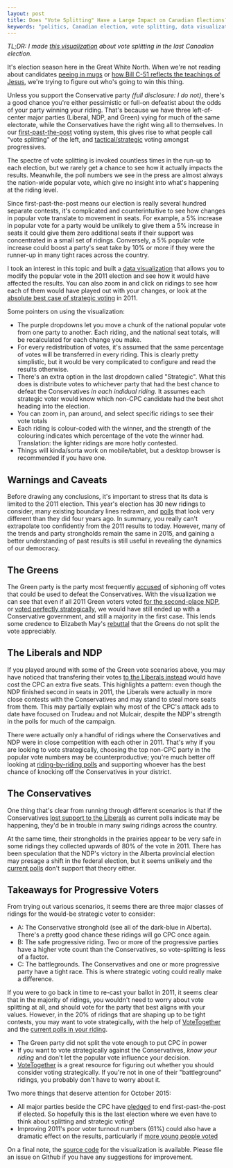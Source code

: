 ```yaml
---
layout: post
title: Does "Vote Splitting" Have a Large Impact on Canadian Elections?
keywords: "politics, Canadian election, vote splitting, data visualization, d3js"
---
```



*TL;DR: I made [this visualization](http://aaronfranks.com/votesplit2011) about
vote splitting in the last Canadian election.*


It's election season here in the Great White North. When we're not reading about
candidates [peeing in mugs](http://www.cbc.ca/news/trending/canada-election-2015-peegate-jerry-bance-1.3218157) or [how Bill C-51 reflects the teachings of Jesus](http://www.cbc.ca/news/canada/british-columbia/holy-tweets-b-c-mp-compares-conservative-party-to-jesus-1.3152178),
we're trying to figure out who's going to win this thing.

Unless you support the Conservative party *(full disclosure: I do not)*, there's a good chance
you're either pessimistic or full-on defeatist about the odds of your party
winning your riding. That's because we have three left-of-center major
parties (Liberal, NDP, and Green) vying for much of the same electorate, while
the Conservatives have the right wing all to themselves. In our [first-past-the-post](https://en.wikipedia.org/wiki/First-past-the-post_voting) voting system,
this gives rise to what people call "vote splitting" of the left, and [tactical/strategic](https://en.wikipedia.org/wiki/First-past-the-post_voting#Criticisms) voting amongst progressives.

The spectre of vote splitting is invoked countless times in the run-up to each
election, but we rarely get a chance to see how it actually impacts the results.
Meanwhile, the poll numbers we see in the press are almost always the
nation-wide popular vote, which give no insight into what's happening
at the riding level.

Since first-past-the-post means our election is really several hundred separate
contests, it's complicated and counterintuitive to see how changes in popular vote
translate to movement in seats. For example, a 5% increase in popular
vote for a party would be unlikely to give them a 5% increase in seats­
it could give them zero additional seats if their support was concentrated
in a small set of ridings. Conversely, a 5% popular
vote increase could boost a party's seat take by 10% or more if they were the
runner-up in many tight races across the country.

I took an interest in this topic and built a [data
visualization](http://aaronfranks.com/votesplit2011) that allows you to modify the
popular vote in the 2011 election and see how it would have affected the results.
You can also zoom in and click on ridings to see how each of them would have
played out with your changes, or look at the [absolute best
case of strategic voting](http://aaronfranks.com/votesplit2011/#split=NDP,LPC,GPC-100-Strategic)
in 2011.

Some pointers on using the visualization:

* The purple dropdowns let you move a chunk of the national popular vote from
  one party to another. Each riding, and the national seat totals, will be
  recalculated for each change you make.
* For every redistribution of votes, it's assumed that the same percentage of votes
  will be transferred in every riding. This is clearly pretty simplistic, but it
  would be very complicated to configure and read the results otherwise.
* There's an extra option in the last dropdown called "Strategic". What this does
  is distribute votes to whichever party that had the best chance to defeat the Conservatives
  *in each indidual riding*. It assumes each strategic voter would know which non-CPC
  candidate had the best shot heading into the election.
* You can zoom in, pan around, and select specific ridings to see their vote totals
* Each riding is colour-coded with the winner, and the strength of the colouring
  indicates which percentage of the vote the winner had. Translation: the lighter
  ridings are more hotly contested.
* Things will kinda/sorta work on mobile/tablet, but a desktop browser is recommended
  if you have one.


## Warnings and Caveats

Before drawing any conclusions, it's important to stress
that its data is limited to the 2011 election. This year's election has 30 new
ridings to consider, many existing boundary lines redrawn, and
[polls](http://www.cbc.ca/news2/interactives/poll-tracker/2015/index.html) that
look very different than they did four years ago. In summary, you
really can't extrapolate too confidently from the 2011 results to today. However,
many of the trends and party strongholds remain the same in 2015, and gaining
a better understanding of past results is still useful in revealing the dynamics
of our democracy.


## The Greens

The Green party is the party most frequently
[accused](https://en.wikipedia.org/wiki/First-past-the-post_voting) of siphoning
off votes that could be used to defeat the Conservatives. With the visualization
we can see that even if all 2011 Green voters voted [for the second-place
NDP](http://aaronfranks.com/votesplit2011/#split=GPC-100-NDP), or [voted perfectly
strategically](http://aaronfranks.com/votesplit2011/#split=GPC-100-Strategic), we
would have still ended up with a Conservative government, and still a majority in
the first case. This lends some credence to Elizabeth May's [rebuttal](http://thetyee.ca/Opinion/2015/06/27/May-Green-Party-Does-Not-Split-Vote/) that the Greens do not split the vote
appreciably.


## The Liberals and NDP

If you played around with some of the Green vote scenarios above, you may have noticed
that transfering their votes [to the
Liberals instead](http://aaronfranks.com/votesplit2011/#split=GPC-100-LPC) would
have cost the CPC an extra five seats. This highlights a pattern: even though
the NDP finished second in seats in 2011, the Liberals were actually in more
close contests with the Conservatives and may stand to steal more seats from them.
This may partially explain why most of the CPC's attack ads to date have focused
on Trudeau and not Mulcair, despite the NDP's strength in the polls for much of
the campaign.

There were actually only a handful of ridings where the Conservatives and NDP
were in close competition with each other in 2011. That's why if you are looking to vote
strategically, choosing the top non-CPC party in the popular vote numbers may
be counterproductive; you're much better off looking at
[riding-by-riding polls](http://www.threehundredeight.com/p/canada.html) and
supporting whoever has the best chance of knocking off the Conservatives in your district.


## The Conservatives

One thing that's clear from running through different scenarios is that if the
Conservatives [lost support to the
Liberals](http://aaronfranks.com/votesplit2011/#split=CPC-10-LPC) as current polls
indicate may be happening, they'd be in trouble in many swing ridings across the country.

At the same time, their strongholds in the prairies appear to be very safe­ in some
ridings they collected upwards of 80% of the vote in 2011. There has been speculation that
the NDP's victory in the Alberta provincial election may presage a shift in the federal
election, but it seems unlikely and the [current polls](http://www.threehundredeight.com/p/canada.html) don't support that theory either.


## Takeaways for Progressive Voters

From trying out various scenarios, it seems there are three major classes of ridings
for the would-be strategic voter to consider:

* A: The Conservative stronghold (see all of the dark-blue in Alberta). There's
  a pretty good chance these ridings will go CPC once again.
* B: The safe progressive riding. Two or more of the progressive parties have a
  higher vote count than the Conservatives, so vote-splitting is less of a factor.
* C: The battlegrounds. The Conservatives and one or more progressive party have
  a tight race. This is where strategic voting could really make a difference.

If you were to go back in time to re-cast your ballot in 2011, it seems clear that
in the majority of ridings, you wouldn't need to worry about vote splitting at all,
and should vote for the party that best aligns with your values. However, in the
20% of ridings that are shaping up to be tight contests, you may want to vote
strategically, with the help of [VoteTogether](http://www.votetogether.ca/) and
the [current polls in your riding](http://www.threehundredeight.com/p/canada.html).

* The Green party did not split the vote enough to put CPC in power
* If you want to vote strategically against the Conservatives, *know your riding*
  and don't let the popular vote influence your decision.
* [VoteTogether](http://www.votetogether.ca/) is a great resource for figuring out
  whether you should consider voting strategically. If you're not in one of their
  "battleground" ridings, you probably don't have to worry about it.

Two more things that deserve attention for October 2015:

* All major parties beside the CPC have
[pledged](https://www.thestar.com/news/canada/2015/06/16/trudeau-would-end-first-past-the-post-electoral-system.html) to end first-past-the-post if
  elected. So hopefully this is the last election where we even have to think
  about splitting and strategic voting!
* Improving 2011's poor voter turnout numbers (61%) could also have a dramatic effect
  on the results, particularly if [more young people
  voted](https://en.wikipedia.org/wiki/Young_voter_turnout_in_Canada)

On a final note, the [source code](https://github.com/af/votesplit2011) for the
visualization is available. Please file an issue on Github if you have any suggestions
for improvement.
